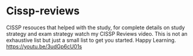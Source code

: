 # Cissp-reviews
CISSP resouces that helped with the study, for complete details on study strategy and exam strategy watch my CISSP Reviews video.
This is not an exhaustive list but just a small list to get you started. Happy Learning. 
https://youtu.be/3udGp6cU01s



